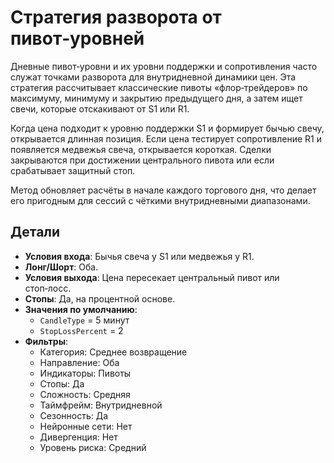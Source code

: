 # Стратегия разворота от пивот‑уровней

Дневные пивот‑уровни и их уровни поддержки и сопротивления часто служат точками разворота для внутридневной динамики цен. Эта стратегия рассчитывает классические пивоты «флор‑трейдеров» по максимуму, минимуму и закрытию предыдущего дня, а затем ищет свечи, которые отскакивают от S1 или R1.

Когда цена подходит к уровню поддержки S1 и формирует бычью свечу, открывается длинная позиция. Если цена тестирует сопротивление R1 и появляется медвежья свеча, открывается короткая. Сделки закрываются при достижении центрального пивота или если срабатывает защитный стоп.

Метод обновляет расчёты в начале каждого торгового дня, что делает его пригодным для сессий с чёткими внутридневными диапазонами.

## Детали

- **Условия входа**: Бычья свеча у S1 или медвежья у R1.
- **Лонг/Шорт**: Оба.
- **Условия выхода**: Цена пересекает центральный пивот или стоп‑лосс.
- **Стопы**: Да, на процентной основе.
- **Значения по умолчанию**:
  - `CandleType` = 5 минут
  - `StopLossPercent` = 2
- **Фильтры**:
  - Категория: Среднее возвращение
  - Направление: Оба
  - Индикаторы: Пивоты
  - Стопы: Да
  - Сложность: Средняя
  - Таймфрейм: Внутридневной
  - Сезонность: Да
  - Нейронные сети: Нет
  - Дивергенция: Нет
  - Уровень риска: Средний
